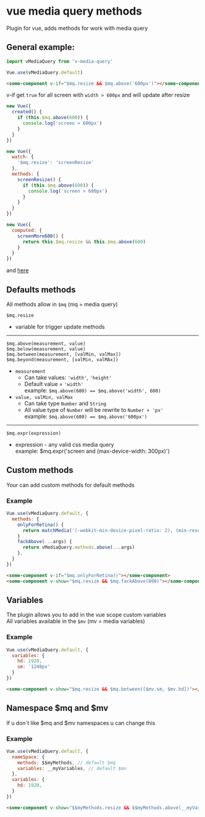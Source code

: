 # vue media query methods
Plugin for vue, adds methods for work with media query

## General example:
```javascript
import vMediaQuery from 'v-media-query'

Vue.use(vMediaQuery.default)
```

```html
<some-component v-if="$mq.resize && $mq.above('600px')"></some-component>
```
v-if get ``true`` for all screen with ``width > 600px`` and will update after resize

```javascript
new Vue({
  created() {
    if (this.$mq.above(600)) {
      console.log('screen > 600px')
    }
  }
})

new Vue({
  watch: {
    '$mq.resize': 'screenResize'
  },
  methods: {
    screenResize() {
      if (this.$mq.above(600)) {
        console.log('screen > 600px')
      }
    }
  }
})

new Vue({
  computed: {
    screenMore600() {
      return this.$mq.resize && this.$mq.above(600)
    }
  }
})
```
and [here](https://github.com/AStaroverov/v-media-query/blob/master/index.html)

## Defaults methods
All methods allow in ``$mq`` (mq = media query)

``$mq.resize``
  * variable for trigger update methods

---

``$mq.above(measurement, value)`` <br/>
``$mq.below(measurement, value)`` <br/>
``$mq.between(measurement, [valMin, valMax])`` <br/>
``$mq.beyond(measurement, [valMin, valMAx])`` <br/>

  * ``measurement``
    * Can take values: ``'width'``, ``'height'``
    * Default value = ``'width'`` <br/>
      example: ``$mq.above(600) == $mq.above('width', 600)``
  * ``value, valMin, valMax``
    * Can take type ``Number`` and ``String``
    * All value type of ``Number`` will be rewrite to ``Number + 'px'`` <br/>
      example: ``$mq.above(600) == $mq.above('600px')``

---

``$mq.expr(expression)``
  * expression - any valid css media query <br/>
    example: $mq.expr('screen and (max-device-width: 300px)')

## Custom methods
Your can add custom methods for default methods

### Example
```javascript
Vue.use(vMediaQuery.default, {
  methods: {
    onlyForRetina() {
      return matchMedia('(-webkit-min-device-pixel-ratio: 2), (min-resolution: 192dpi)').matches
    }
    fackAbove(...args) {
      return vMediaQuery.methods.above(...args)
    },
  }
})
```
```html
<some-component v-if="$mq.onlyForRetina()"></some-component>
<some-component v-show="$mq.resize && $mq.fackAbove(800)"></some-component>
```

## Variables
The plugin allows you to add in the vue scope custom variables <br/>
All variables available in the ``$mv`` (mv = media variables)

### Example
```javascript
Vue.use(vMediaQuery.default, {
  variables: {
    hd: 1920,
    sm: '1240px'
  }
})
```
```html
<some-component v-show="$mq.resize && $mq.between([$mv.sm, $mv.hd])"></some-component>
```

## Namespace $mq and $mv
If u don`t like $mq and $mv namespaces u can change this

### Example
```javascript
Vue.use(vMediaQuery.default, {
  nameSpace: {
    methods: $$myMethods, // default $mq
    variables: __myVariables, // default $mv
  },
  variables: {
    hd: 1920,
  }
})
```
```html
<some-component v-show="$$myMethods.resize && $$myMethods.above(__myVariables.hd)"></some-component>
```
